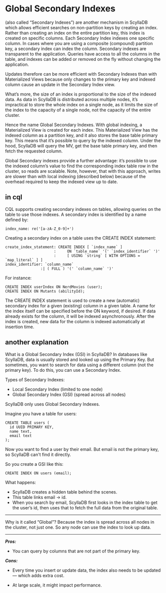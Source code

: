 # Global Secondary Indexes

 (also called “Secondary Indexes”) are another mechanism in ScyllaDB which allows efficient searches on non-partition keys by creating an index. Rather than creating an index on the entire partition key, this index is created on specific columns. Each Secondary Index indexes one specific column. In cases where you are using a composite (compound) partition key, a secondary index can index the column. Secondary indexes are transparent to the application. Queries have access to all the columns in the table, and indexes can be added or removed on the fly without changing the application.

Updates therefore can be more efficient with Secondary Indexes than with Materialized Views because only changes to the primary key and indexed column cause an update in the Secondary Index view.

What’s more, the size of an index is proportional to the size of the indexed data. As data in ScyllaDB is distributed across multiple nodes, it’s impractical to store the whole index on a single node, as it limits the size of the index to the capacity of a single node, not the capacity of the entire cluster.

Hence the name Global Secondary Indexes. With global indexing, a Materialized View is created for each index. This Materialized View has the indexed column as a partition key, and it also stores the base table primary key. This means that it’s possible to query by the indexed column. Under the hood, ScyllaDB will query the MV, get the base table primary key, and then fetch the requested column.

Global Secondary indexes provide a further advantage: it’s possible to use the indexed column’s value to find the corresponding index table row in the cluster, so reads are scalable. Note, however, that with this approach, writes are slower than with local indexing (described below) because of the overhead required to keep the indexed view up to date.

## in cql

CQL supports creating secondary indexes on tables, allowing queries on the table to use those indexes. A secondary index is identified by a name defined by:

```cql
index_name: re('[a-zA-Z_0-9]+')
```

Creating a secondary index on a table uses the CREATE INDEX statement:

```cql
create_index_statement: CREATE INDEX [ `index_name` ]
                      :     ON `table_name` '(' `index_identifier` ')'
                      :     [ USING `string` [ WITH OPTIONS = `map_literal` ] ]
index_identifier: `column_name`
                :| ( FULL ) '(' `column_name` ')'
```

For instance:

```cql
CREATE INDEX userIndex ON NerdMovies (user);
CREATE INDEX ON Mutants (abilityId);
```

The CREATE INDEX statement is used to create a new (automatic) secondary index for a given (existing) column in a given table. A name for the index itself can be specified before the ON keyword, if desired. If data already exists for the column, it will be indexed asynchronously. After the index is created, new data for the column is indexed automatically at insertion time.

## another explanation

What is a Global Secondary Index (GSI) in ScyllaDB?
In databases like ScyllaDB, data is usually stored and looked up using the Primary Key. But sometimes, you want to search for data using a different column (not the primary key). To do this, you can use a Secondary Index.

Types of Secondary Indexes:

- Local Secondary Index (limited to one node)
- Global Secondary Index (GSI) (spread across all nodes)

ScyllaDB only uses Global Secondary Indexes.

Imagine you have a table for users:

```cql
CREATE TABLE users (
  id UUID PRIMARY KEY,
  name text,
  email text
);
```

Now you want to find a user by their email. But email is not the primary key, so ScyllaDB can't find it directly.

So you create a GSI like this:

```cql
CREATE INDEX ON users (email);
```

What happens:

- ScyllaDB creates a hidden table behind the scenes.
- This table links email → id.
- When you search by email, ScyllaDB first looks in the index table to get the user’s id, then uses that to fetch the full data from the original table.

---

Why is it called “Global”?
Because the index is spread across all nodes in the cluster, not just one. So any node can use the index to look up data.

---

***Pros:***

- You can query by columns that are not part of the primary key.

***Cons:***

- Every time you insert or update data, the index also needs to be updated — which adds extra cost.

- At large scale, it might impact performance.
